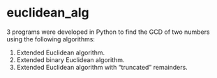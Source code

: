 # euclidean_alg
3 programs were developed in Python to find the GCD of two numbers using the following algorithms:
1. Extended Euclidean algorithm.
2. Extended binary Euclidean algorithm.
3. Extended Euclidean algorithm with “truncated” remainders.
